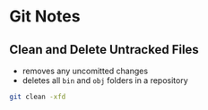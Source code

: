 # Git Notes

## Clean and Delete Untracked Files

* removes any uncomitted changes
* deletes all `bin` and `obj` folders in a repository

```sh
git clean -xfd
```
